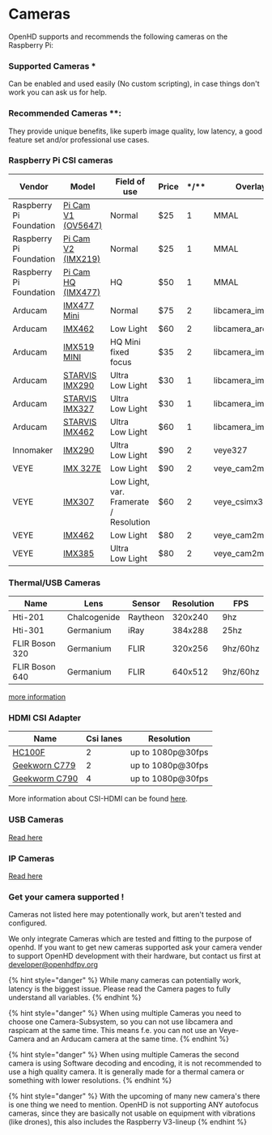 # Cameras

OpenHD supports and recommends the following cameras on the Raspberry Pi:

### Supported Cameras \*

Can be enabled and used easily (No custom scripting), in case things don't work you can ask us for help.

### Recommended Cameras \*\*:

They provide unique benefits, like superb image quality, low latency, a good feature set and/or professional use cases.

### Raspberry Pi CSI cameras

<table><thead><tr><th>Vendor</th><th>Model</th><th>Field of use</th><th>Price</th><th data-type="rating" data-max="2">*/**</th><th>Overlay</th></tr></thead><tbody><tr><td>Raspberry Pi Foundation</td><td><a href="https://www.raspberrypi.org/documentation/hardware/camera/">Pi Cam V1 (OV5647)</a></td><td>Normal</td><td>$25</td><td>1</td><td>MMAL</td></tr><tr><td>Raspberry Pi Foundation</td><td><a href="https://www.raspberrypi.org/documentation/hardware/camera/">Pi Cam V2 (IMX219)</a></td><td>Normal</td><td>$25</td><td>1</td><td>MMAL</td></tr><tr><td>Raspberry Pi Foundation</td><td><a href="https://www.raspberrypi.org/documentation/hardware/camera/">Pi Cam HQ (IMX477)</a></td><td>HQ</td><td>$50</td><td>1</td><td>MMAL</td></tr><tr><td>Arducam</td><td><a href="https://www.arducam.com/product/arducam-12mp-imx477-mini-high-quality-camera-module-for-raspberry-pi/">IMX477 Mini</a></td><td>Normal</td><td>$75</td><td>2</td><td>libcamera_imx477</td></tr><tr><td>Arducam</td><td><a href="https://www.uctronics.com/arducam-for-raspberry-pi-ultra-low-light-camera-1080p-hd-wide-angle-pivariety-camera-module-based-on-1-2-7inch-2mp-starvis-sensor-imx462-compatible-with-raspberry-pi-isp-and-gstreamer-plugin.html">IMX462</a></td><td>Low Light</td><td>$60</td><td>2</td><td>libcamera_arducam</td></tr><tr><td>Arducam</td><td><a href="https://www.arducam.com/product/arducam-mini-16mp-imx519-camera-module-for-raspberry-pi-zero-b0391/">IMX519 MINI </a></td><td>HQ Mini<br>fixed focus</td><td>$35</td><td>2</td><td>libcamera_imx519</td></tr><tr><td>Arducam</td><td><a href="https://www.uctronics.com/presale-arducam-2mp-ultra-low-light-starvis-imx290-motorized-ir-cut-camera-for-raspberry-pi.html">STARVIS IMX290</a></td><td>Ultra<br>Low Light</td><td>$30</td><td>1</td><td>libcamera_imx290</td></tr><tr><td>Arducam</td><td><a href="https://www.uctronics.com/presale-arducam-2mp-ultra-low-light-starvis-imx327-motorized-ir-cut-camera-for-raspberry-pi.html">STARVIS IMX327</a></td><td>Ultra <br>Low Light</td><td>$30</td><td>1</td><td>libcamera_imx327</td></tr><tr><td>Arducam</td><td><a href="https://www.uctronics.com/arducam-2mp-ultra-low-light-starvis-imx462-motorized-ir-cut-camera-for-raspberry-pi.html">STARVIS IMX462</a></td><td>Ultra<br>Low Light</td><td>$60</td><td>1</td><td>libcamera_imx462</td></tr><tr><td>Innomaker</td><td><a href="https://www.inno-maker.com/product/mipi-cam-290/">IMX290</a></td><td>Ultra<br>Low Light</td><td>$90</td><td>2</td><td>veye327</td></tr><tr><td>VEYE</td><td><a href="http://www.veye.cc/en/product/veye-mipi-327e/">IMX 327E</a></td><td>Low Light</td><td>$90</td><td>2</td><td>veye_cam2m</td></tr><tr><td>VEYE</td><td><a href="http://www.veye.cc/en/product/cs-mipi-imx307/">IMX307</a></td><td>Low Light, var. Framerate / Resolution</td><td>$60</td><td>2</td><td>veye_csimx307</td></tr><tr><td>VEYE</td><td><a href="http://www.veye.cc/en/product/veye-mipi-imx462/">IMX462</a></td><td>Low Light</td><td>$80</td><td>2</td><td>veye_cam2m</td></tr><tr><td>VEYE</td><td><a href="http://www.veye.cc/en/product/veye-mipi-imx385/">IMX385</a></td><td>Ultra<br>Low Light</td><td>$80</td><td>2</td><td>veye_cam2m</td></tr></tbody></table>



### Thermal/USB Cameras

| Name           | Lens         | Sensor   | Resolution | FPS      |
| -------------- | ------------ | -------- | ---------- | -------- |
| Hti-201        | Chalcogenide | Raytheon | 320x240    | 9hz      |
| Hti-301        | Germanium    | iRay     | 384x288    | 25hz     |
| FLIR Boson 320 | Germanium    | FLIR     | 320x256    | 9hz/60hz |
| FLIR Boson 640 | Germanium    | FLIR     | 640x512    | 9hz/60hz |

[more information](special-camera.md)

### HDMI CSI Adapter

| Name                                                                                                          | Csi lanes | Resolution        |
| ------------------------------------------------------------------------------------------------------------- | --------- | ----------------- |
| [HC100F](https://www.waveshare.com/hdmi-to-csi-adapter.htm)                                                   | 2         | up to 1080p@30fps |
| [Geekworn C779](https://geekworm.com/products/raspberry-pi-hdmi-to-csi-2-adapter-board-with-15-pin-ffc-cable) | 2         | up to 1080p@30fps |
| [Geekworm C790](https://geekworm.com/products/c790?\_pos=1&\_sid=605794d2b&\_ss=r)                            | 4         | up to 1080p@30fps |

More information about CSI-HDMI can be found [here](hdmi-cameras.md).

### USB Cameras

[Read here](usb-camera.md)

### IP Cameras

[Read here](ip-cameras.md)

### Get your camera supported !

Cameras not listed here may potentionally work, but aren't tested and configured.

We only integrate Cameras which are tested and fitting to the purpose of openhd. If you want to get new cameras supported ask your camera vender to support OpenHD development with their hardware, but contact us first at developer@openhdfpv.org

{% hint style="danger" %}
While many cameras can potentially work, latency is the biggest issue. Please read the Camera pages to fully understand all variables.
{% endhint %}

{% hint style="danger" %}
When using multiple Cameras you need to choose one Camera-Subsystem, so you can not use libcamera and raspicam at the same time. This means f.e. you can not use an Veye-Camera and an Arducam camera at the same time.
{% endhint %}

{% hint style="danger" %}
When using multiple Cameras the second camera is using Software decoding and encoding, it is not recommended to use a high quality camera. It is generally made for a thermal camera or something with lower resolutions.
{% endhint %}

{% hint style="danger" %}
With the upcoming of many new camera's there is one thing we need to mention. OpenHD is not supporting ANY autofocus cameras, since they are basically not usable on equipment with vibrations (like drones), this also includes the Raspberry V3-lineup
{% endhint %}
